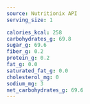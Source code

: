 ```yaml
---
source: Nutritionix API
serving_size: 1

calories_kcal: 258
carbohydrates_g: 69.8
sugar_g: 69.6
fiber_g: 0.2
protein_g: 0.2
fat_g: 0.0
saturated_fat_g: 0.0
cholesterol_mg: 0
sodium_mg: 3
net_carbohydrates_g: 69.6
---
```


